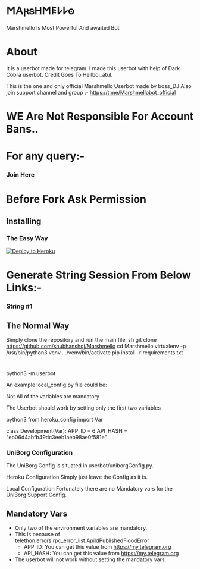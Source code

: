 # 𐌑𐌀𐍂𐍃𐋏𐌑𐌄𐌋𐌋𐍈

Marshmello Is Most Powerful And awaited Bot 

# About

It is a userbot made for telegram. I made this userbot with help of Dark Cobra userbot. Credit Goes To Hellboi_atul.

This is the one and only official Marshmello Userbot made by boss_DJ Also join support channel and group :- https://t.me/Marshmellobot_official


# WE Are Not Responsible For Account Bans..


# For any query:-
### Join Here

# Before Fork Ask Permission
## Installing

### The Easy Way

 <a href="https://heroku.com/deploy?template=https://github.com/shubhanshdj/Marshmello/blob/main"> <img src="https://www2.assets.heroku.com/assets/elements/elements-buttons-2-4867044559069b937ba0fd078f5604f310a49928bd1b59fb3d2f0ff96e0d97c8.svg" alt="Deploy to Heroku" /></a></p>
# Generate String Session From Below Links:-

### String #1

## The Normal Way

Simply clone the repository and run the main file:
sh
git clone https://github.com/shubhanshdj/Marshmello
cd Marshmello
virtualenv -p /usr/bin/python3 venv
. ./venv/bin/activate
pip install -r requirements.txt
# <Create local_config.py with variables as given below>
python3 -m userbot


An example local_config.py file could be:

Not All of the variables are mandatory

The Userbot should work by setting only the first two variables

python3
from heroku_config import Var

class Development(Var):
  APP_ID = 6
  API_HASH = "eb06d4abfb49dc3eeb1aeb98ae0f581e"


### UniBorg Configuration

The UniBorg Config is situated in userbot/uniborgConfig.py.

Heroku Configuration
Simply just leave the Config as it is.

Local Configuration
Fortunately there are no Mandatory vars for the UniBorg Support Config.

## Mandatory Vars

- Only two of the environment variables are mandatory.
- This is because of telethon.errors.rpc_error_list.ApiIdPublishedFloodError
    - APP_ID:   You can get this value from https://my.telegram.org
    - API_HASH:   You can get this value from https://my.telegram.org
- The userbot will not work without setting the mandatory vars.
